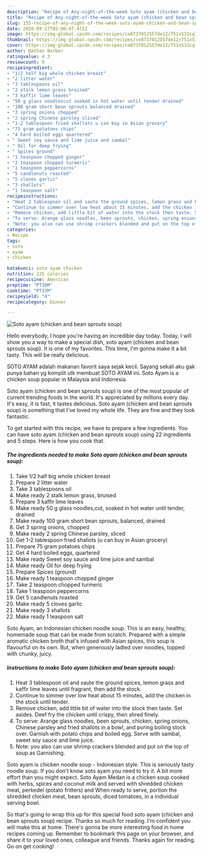 ```yaml
---
description: "Recipe of Any-night-of-the-week Soto ayam (chicken and bean sprouts soup)"
title: "Recipe of Any-night-of-the-week Soto ayam (chicken and bean sprouts soup)"
slug: 155-recipe-of-any-night-of-the-week-soto-ayam-chicken-and-bean-sprouts-soup
date: 2020-09-27T03:00:47.472Z
image: https://img-global.cpcdn.com/recipes/ce8737012557de12/751x532cq70/soto-ayam-chicken-and-bean-sprouts-soup-recipe-main-photo.jpg
thumbnail: https://img-global.cpcdn.com/recipes/ce8737012557de12/751x532cq70/soto-ayam-chicken-and-bean-sprouts-soup-recipe-main-photo.jpg
cover: https://img-global.cpcdn.com/recipes/ce8737012557de12/751x532cq70/soto-ayam-chicken-and-bean-sprouts-soup-recipe-main-photo.jpg
author: Nathan Barber
ratingvalue: 4.3
reviewcount: 9
recipeingredient:
- "1/2 half big whole chicken breast"
- "2 litter water"
- "3 tablespoons oil"
- "2 stalk lemon grass bruised"
- "3 kaffir lime leaves"
- "50 g glass noodlescut soaked in hot water until tender drained"
- "100 gram short bean sprouts balanced drained"
- "3 spring onions chopped"
- "2 spring Chinese parsley sliced"
- "1-2 tablespoon fried shallots u can buy in Asian grocery"
- "75 gram potatoes chips"
- "4 hard boiled eggs quartered"
- " Sweet soy sauce and lime juice and sambal"
- " Oil for deep frying"
- " Spices ground"
- "1 teaspoon chopped ginger"
- "2 teaspoon chopped turmeric"
- "1 teaspoon peppercorns"
- "5 candlenuts roasted"
- "5 cloves garlic"
- "3 shallots"
- "1 teaspoon salt"
recipeinstructions:
- "Heat 3 tablespoon oil and saute the ground spices, lemon grass and kaffir lime leaves until fragrant, then add the stock."
- "Continue to simmer over low heat about 15 minutes, add the chicken in the stock until tender."
- "Remove chicken, add little bit of water into the stock then taste. Set asides. Deef fry the chicken until crispy, then shred finely."
- "To serve: Arange glass noodles, been sprouts, chicken, spring onions, Chinese parsley and fried shallots in a bowl, and poring boiling stock over. Garnish with potato chips and boiled egg. Serve with sambal, sweet soy sauce and lime juice."
- "Note: you also can use shrimp crackers blended and put on the top of soup as Garnishing."
categories:
- Recipe
tags:
- soto
- ayam
- chicken

katakunci: soto ayam chicken 
nutrition: 225 calories
recipecuisine: American
preptime: "PT38M"
cooktime: "PT37M"
recipeyield: "4"
recipecategory: Dinner

---
```



![Soto ayam (chicken and bean sprouts soup)](https://img-global.cpcdn.com/recipes/ce8737012557de12/751x532cq70/soto-ayam-chicken-and-bean-sprouts-soup-recipe-main-photo.jpg)

Hello everybody, I hope you're having an incredible day today. Today, I will show you a way to make a special dish, soto ayam (chicken and bean sprouts soup). It is one of my favorites. This time, I'm gonna make it a bit tasty. This will be really delicious.

SOTO AYAM adalah makanan favorit saya sejak kecil. Sayang sekali aku gak punya bahan yg komplit utk membuat SOTO AYAM ini. Soto Ayam is a chicken soup popular in Malaysia and Indonesia.

Soto ayam (chicken and bean sprouts soup) is one of the most popular of current trending foods in the world. It's appreciated by millions every day. It's easy, it is fast, it tastes delicious. Soto ayam (chicken and bean sprouts soup) is something that I've loved my whole life. They are fine and they look fantastic.


To get started with this recipe, we have to prepare a few ingredients. You can have soto ayam (chicken and bean sprouts soup) using 22 ingredients and 5 steps. Here is how you cook that.

<!--inarticleads1-->

##### The ingredients needed to make Soto ayam (chicken and bean sprouts soup):

1. Take 1/2 half big whole chicken breast
1. Prepare 2 litter water
1. Take 3 tablespoons oil
1. Make ready 2 stalk lemon grass, bruised
1. Prepare 3 kaffir lime leaves
1. Make ready 50 g glass noodles,cut, soaked in hot water until tender, drained
1. Make ready 100 gram short bean sprouts, balanced, drained
1. Get 3 spring onions, chopped
1. Make ready 2 spring Chinese parsley, sliced
1. Get 1-2 tablespoon fried shallots (u can buy in Asian grocery)
1. Prepare 75 gram potatoes chips
1. Get 4 hard boiled eggs, quartered
1. Make ready  Sweet soy sauce and lime juice and sambal
1. Make ready  Oil for deep frying
1. Prepare  Spices (ground)
1. Make ready 1 teaspoon chopped ginger
1. Take 2 teaspoon chopped turmeric
1. Take 1 teaspoon peppercorns
1. Get 5 candlenuts roasted
1. Make ready 5 cloves garlic
1. Make ready 3 shallots
1. Make ready 1 teaspoon salt


Soto Ayam, an Indonesian chicken noodle soup. This is an easy, healthy, homemade soup that can be made from scratch. Prepared with a simple aromatic chicken broth that&#39;s infused with Asian spices, this soup is flavourful on its own. But, when generously ladled over noodles, topped with chunky, juicy. 

<!--inarticleads2-->

##### Instructions to make Soto ayam (chicken and bean sprouts soup):

1. Heat 3 tablespoon oil and saute the ground spices, lemon grass and kaffir lime leaves until fragrant, then add the stock.
1. Continue to simmer over low heat about 15 minutes, add the chicken in the stock until tender.
1. Remove chicken, add little bit of water into the stock then taste. Set asides. Deef fry the chicken until crispy, then shred finely.
1. To serve: Arange glass noodles, been sprouts, chicken, spring onions, Chinese parsley and fried shallots in a bowl, and poring boiling stock over. Garnish with potato chips and boiled egg. Serve with sambal, sweet soy sauce and lime juice.
1. Note: you also can use shrimp crackers blended and put on the top of soup as Garnishing.


Soto ayam is chicken noodle soup - Indonesian style. This is seriously tasty noodle soup. If you don&#39;t know soto ayam you need to try it. A bit more effort than you might expect. Soto Ayam Medan is a chicken soup cooked with herbs, spices and coconut milk and served with shredded chicken meat, perkedel (potato fritters) and When ready to serve, portion the shredded chicken meat, bean sprouts, diced tomatoes, in a individual serving bowl. 

So that's going to wrap this up for this special food soto ayam (chicken and bean sprouts soup) recipe. Thanks so much for reading. I'm confident you will make this at home. There's gonna be more interesting food in home recipes coming up. Remember to bookmark this page on your browser, and share it to your loved ones, colleague and friends. Thanks again for reading. Go on get cooking!
